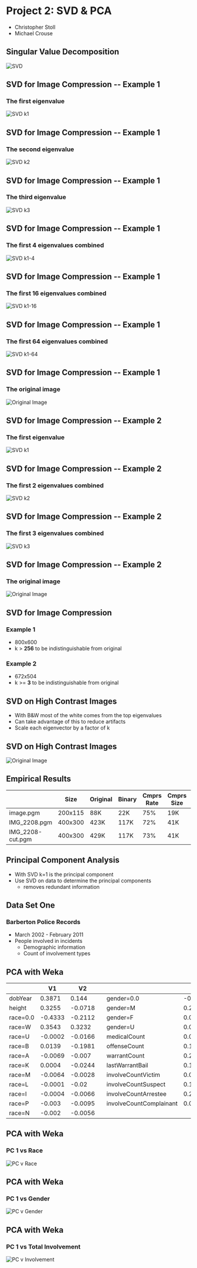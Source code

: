 # Project 2: SVD & PCA
- Christopher Stoll
- Michael Crouse



## Singular Value Decomposition

![SVD](./img/SVD.png)



## SVD for Image Compression -- Example 1
### The first eigenvalue
![SVD k1](./img/RCA_Indian_Head-k1.png)



## SVD for Image Compression -- Example 1
### The second eigenvalue
![SVD k2](./img/RCA_Indian_Head-k1-j1.png)



## SVD for Image Compression -- Example 1
### The third eigenvalue
![SVD k3](./img/RCA_Indian_Head-k1-j2.png)



## SVD for Image Compression -- Example 1
### The first 4 eigenvalues combined
![SVD k1-4](./img/RCA_Indian_Head-k4.png)



## SVD for Image Compression -- Example 1
### The first 16 eigenvalues combined
![SVD k1-16](./img/RCA_Indian_Head-k16.png)



## SVD for Image Compression -- Example 1
### The first 64 eigenvalues combined
![SVD k1-64](./img/RCA_Indian_Head-k64.png)



## SVD for Image Compression -- Example 1
### The original image
![Original Image](./img/RCA_Indian_Head.png)



## SVD for Image Compression -- Example 2
### The first eigenvalue
![SVD k1](./img/SMPTE_Color_Bars-k1.png)



## SVD for Image Compression -- Example 2
### The first 2 eigenvalues combined
![SVD k2](./img/SMPTE_Color_Bars-k2.png)



## SVD for Image Compression -- Example 2
### The first 3 eigenvalues combined
![SVD k3](./img/SMPTE_Color_Bars-k3.png)



## SVD for Image Compression -- Example 2
### The original image
![Original Image](./img/SMPTE_Color_Bars.png)



## SVD for Image Compression
### Example 1
- 800x600
- k > **256** to be indistinguishable from original

### Example 2
- 672x504
- k >= **3** to be indistinguishable from original



## SVD on High Contrast Images
- With B&W most of the white comes from the top eigenvalues
- Can take advantage of this to reduce artifacts
- Scale each eigenvector by a factor of k



## SVD on High Contrast Images
![Original Image](./img/svd-eigenscaling.png)



## Empirical Results

|                  | Size    | Original | Binary | Cmprs Rate | Cmprs Size | Cmprs Rate |
| ---------------- | ------- | -------- | ------ | ---------- | ---------- | ---------- |
| image.pgm        | 200x115 |      88K |    22K |        75% |        19K |        14% |
| IMG_2208.pgm     | 400x300 |     423K |   117K |        72% |        41K |        65% |
| IMG_2208-cut.pgm | 400x300 |     429K |   117K |        73% |        41K |        65% |



## Principal Component Analysis
- With SVD k=1 is the principal component
- Use SVD on data to determine the principal components
  - removes redundant information



## Data Set One
### Barberton Police Records
- March 2002 - February 2011
- People involved in incidents
  - Demographic information
  - Count of involvement types



## PCA with Weka

|          | V1      | V2      |   |                         | V1      | V1      |
| -------- | ------- | ------- | - | ----------------------- | ------- | ------- |
| dobYear  |  0.3871 |  0.144  |   | gender=0.0              | -0.4351 | -0.2022 |
| height   |  0.3255 | -0.0718 |   | gender=M                |  0.2065 | -0.2858 |
| race=0.0 | -0.4333 | -0.2112 |   | gender=F                |  0.045  |  0.411  |
| race=W   |  0.3543 |  0.3232 |   | gender=U                |  0.001  | -0.0101 |
| race=U   | -0.0002 | -0.0166 |   | medicalCount            |  0.0608 |  0.015  |
| race=B   |  0.0139 | -0.1981 |   | offenseCount            |  0.1162 |  0.0374 |
| race=A   | -0.0069 | -0.007  |   | warrantCount            |  0.2222 | -0.4074 |
| race=K   |  0.0004 | -0.0244 |   | lastWarrantBail         |  0.1677 | -0.324  |
| race=M   | -0.0064 | -0.0028 |   | involveCountVictim      |  0.0433 | -0.0072 |
| race=L   | -0.0001 | -0.02   |   | involveCountSuspect     |  0.194  | -0.2922 |
| race=I   | -0.0004 | -0.0066 |   | involveCountArrestee    |  0.2391 | -0.3668 |
| race=P   | -0.003  | -0.0095 |   | involveCountComplainant |  0.0725 |  0.0149 |
| race=N   | -0.002  | -0.0056 |   |                         |         |         |



## PCA with Weka
### PC 1 vs Race
![PC v Race](./img/weka-pca-a.png)



## PCA with Weka
### PC 1 vs Gender
![PC v Gender](./img/weka-pca-b.png)



## PCA with Weka
### PC 1 vs Total Involvement
![PC v Involvement](./img/weka-pca-c.png)


